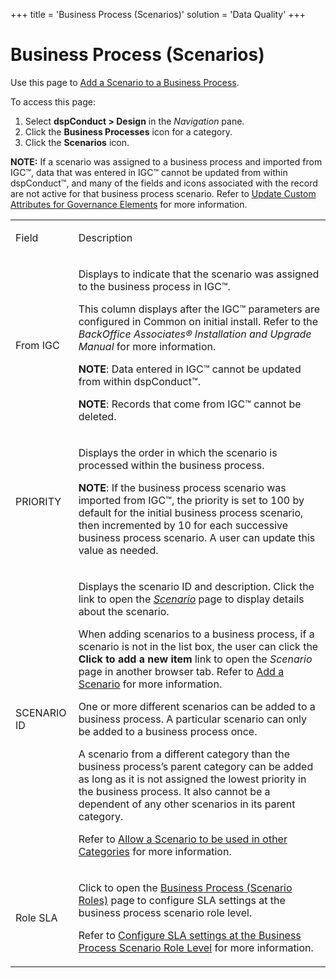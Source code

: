 +++
title = 'Business Process (Scenarios)'
solution = 'Data Quality'
+++

# Business Process (Scenarios)

<div class="use">

Use this page to [Add a Scenario to a Business
Process](../Use_Cases/Add_a_Scenario_to_a_Business_Process.htm).

</div>

To access this page:

1.  Select **dspConduct \> Design** in the *Navigation* pane.
2.  Click the **Business Processes** icon for a category.
3.  Click the <span style="font-weight: bold;">Scenarios</span> icon.

**NOTE:** If a scenario was assigned to a business process and imported
from IGC™, data that was entered in IGC™ cannot be updated from within
dspConduct™, and many of the fields and icons associated with the record
are not active for that business process scenario. Refer to [Update
Custom Attributes for Governance
Elements](../Use_Cases/Update_Custom_Attributes_for_Governance_Elements.htm)
for more information.

<table>
<tbody>
<tr class="odd">
<td><p>Field</p></td>
<td><p>Description</p></td>
</tr>
<tr class="even">
<td><p>From IGC</p></td>
<td><p>Displays to indicate that the scenario was assigned to the business process in IGC™.</p>
<p>This column displays after the IGC™ parameters are configured in Common on initial install. Refer to the <em>BackOffice Associates® Installation and Upgrade Manual</em> for more information.</p>
<p><strong>NOTE</strong>: Data entered in IGC™ cannot be updated from within dspConduct™.</p>
<p><strong>NOTE</strong>: Records that come from IGC™ cannot be deleted.</p></td>
</tr>
<tr class="odd">
<td><p>PRIORITY</p></td>
<td><p>Displays the order in which the scenario is processed within the business process.</p>
<p><strong>NOTE</strong>: If the business process scenario was imported from IGC™, the priority is set to 100 by default for the initial business process scenario, then incremented by 10 for each successive business process scenario. A user can update this value as needed.</p></td>
</tr>
<tr class="even">
<td><p>SCENARIO ID</p></td>
<td><p>Displays the scenario ID and description. Click the link to open the <em><a href="Scenario_H.htm">Scenario</a></em> page to display details about the scenario.</p>
<p>When adding scenarios to a business process, if a scenario is not in the list box, the user can click the <strong>Click to add a new item</strong> link to open the <em>Scenario</em> page in another browser tab. Refer to <a href="../Use_Cases/Add_Scenario.htm">Add a Scenario</a> for more information.</p>
<p>One or more different scenarios can be added to a business process. A particular scenario can only be added to a business process once.</p>
<p>A scenario from a different category than the business process’s parent category can be added as long as it is not assigned the lowest priority in the business process. It also cannot be a dependent of any other scenarios in its parent category.</p>
<p>Refer to <a href="../Use_Cases/Allow_a_Scenario_to_be_used_in_Other_Categories.htm">Allow a Scenario to be used in other Categories</a> for more information.</p></td>
</tr>
<tr class="odd">
<td><p>Role SLA</p></td>
<td><p>Click to open the <a href="Business_Process_Scenario_Roles.htm">Business Process (Scenario Roles)</a> page to configure SLA settings at the business process scenario role level.</p>
<p>Refer to <a href="../Config/Configure_SLA_Settings_at_the_BPSR_Level.htm">Configure SLA settings at the Business Process Scenario Role Level</a> for more information.</p></td>
</tr>
</tbody>
</table>
